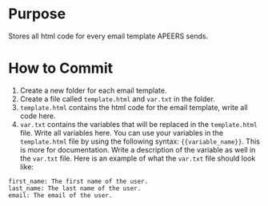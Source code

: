 # Purpose
Stores all html code for every email template APEERS sends.

# How to Commit
1. Create a new folder for each email template.
1. Create a file called `template.html` and `var.txt` in the folder.
1. `template.html` contains the html code for the email template, write all code here.
1. `var.txt` contains the variables that will be replaced in the `template.html` file. Write all variables here. You can use your variables in the `template.html` file by using the following syntax: `{{variable_name}}`. This is more for documentation. Write a description of the variable as well in the `var.txt` file. Here is an example of what the `var.txt` file should look like:
```
first_name: The first name of the user.
last_name: The last name of the user.
email: The email of the user.
```
